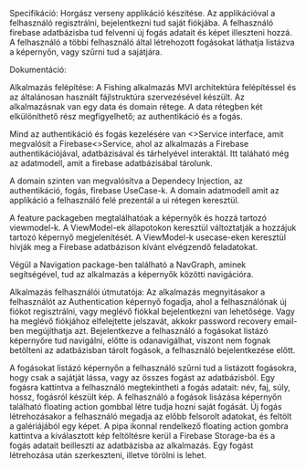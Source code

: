 Specifikáció:
Horgász verseny applikáció készítése. Az applikációval a felhasználó regisztrálni, bejelentkezni tud saját fiókjába. A felhasználó firebase adatbázisba tud felvenni új fogás adatait és képet illeszteni hozzá. 
A felhasználó a többi felhasználó által létrehozott fogásokat láthatja listázva a képernyőn, vagy szűrni tud a sajátjára. 


Dokumentáció:

Alkalmazás felépítése:
A Fishing alkalmazás MVI architektúra felépítéssel és az általánosan használt fájlstruktúra szervezésével készült. 
Az alkalmazásnak van egy data és domain rétege. A data rétegben két elkülöníthető rész megfigyelhető; az authentikáció és a fogás. 

Mind az authentikáció és fogás kezelésére van <>Service interface, amit megvalósít a Firebase<>Service, ahol az alkalmazás a Firebase authentikációjával, adatbázisával és tárhelyével interaktál.
Itt taláható még az adatmodell, amit a firebase adatbázisábal tárolunk.

A domain szinten van megvalósítva a Dependecy Injection, az authentikáció, fogás, firebase UseCase-k.
A domain adatmodell amit az applikáció a felhasználó felé prezentál a ui rétegen keresztül.

A feature packageben megtalálhatóak a képernyők és hozzá tartozó viewmodel-k. A ViewModel-ek állapotokon keresztül változtatják a hozzájuk tartozó képernyő megjelenítését.
A ViewModel-k usecase-eken keresztül hívják meg a Firebase adatbázison kívánt elvégzendő feladatokat.

Végül a Navigation package-ben található a NavGraph, aminek segítségével, tud az alkalmazás a képernyők közötti navigációra. 

Alkalmazás felhasználói útmutatója:
Az alkalmazás megnyitásakor a felhasználót az Authentication képernyő fogadja, ahol a felhasználónak új fiókot regisztrálni, vagy meglévő fiókkal bejelentkezni van lehetősége. 
Vagy ha meglévő fiókjához elfelejtette jelszavát, akkokr password recovery email-ben megújíthatja azt. 
Bejelentkezve a felhasználó a fogásokat listázó képernyőre tud navigálni, előtte is odanavigálhat, viszont nem fognak betölteni az adatbázisban tárolt fogások, a felhasználó bejelentkezése előtt.

A fogásokat listázó képernyőn a felhasználó szűrni tud a listázott fogásokra, hogy csak a sajátját lássa, vagy az összes fogást az adatbázisból.
Egy fogásra kattintva a felhasználó megtekintheti a fogás adatait: név, faj, súly, hossz, fogásról készült kép. 
A felhasználó a fogások lisázása képernyőn található floating action gombbal létre tudja hozni saját fogását. 
Új fogás létrehozásakor a felhasználó megadja az előbb felsorolt adatokat, és feltölt a galériájából egy képet. A pipa ikonnal rendelkező floating action gombra kattintva
a kiválasztott kép feltöltésre kerül a Firebase Storage-ba és a fogás adatait beilleszti az adatbázisba az alkalmazás.
Egy fogást létrehozása után szerkeszteni, illetve törölni is lehet.

